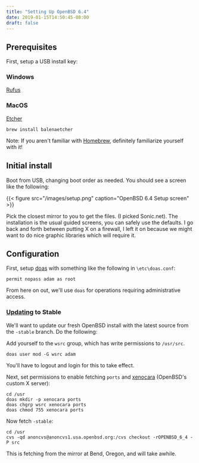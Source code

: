 ```yaml
---
title: "Setting Up OpenBSD 6.4"
date: 2019-01-15T14:50:45-08:00
draft: false
---
```


## Prerequisites

First, setup a USB install key:

### Windows

[Rufus]

### MacOS

[Etcher]
```
brew install balenaetcher
```

Note: If you aren't familiar with [Homebrew], definitely familiarize yourself
with it!

## Initial install

Boot from USB, changing boot order as needed. You should see a screen like
the following:

{{< figure src="/images/setup.png" caption="OpenBSD 6.4 Setup screen" >}}

Pick the closest mirror to you to get the files. (I picked Sonic.net).
The installation is the usual guided screens, you can safely use the defaults.
I go back and forth between putting X on a firewall, I left it on because
we might want to do nice graphic libraries which will require it.

## Configuration

First, setup [doas] with something like the following in `\etc\doas.conf`:

```
permit nopass adam as root
```

From here on out, we'll use `doas` for operations requiring administrative
access.

### [Updating] to Stable

We'll want to update our fresh OpenBSD install with the latest source from the
`-stable` branch. Do the following:

Add yourself to the `wsrc` group, which has write permissions to `/usr/src`.
```
doas user mod -G wsrc adam
```
You'll have to logout and login for this to take effect.

Next, set permissions to enable fetching `ports` and [xenocara] (OpenBSD's
custom X server):

```
cd /usr
doas mkdir -p xenocara ports
doas chgrp wsrc xenocara ports
doas chmod 755 xenocara ports
```
Now fetch `-stable`:
```
cd /usr
cvs -qd anoncvs@anoncvs1.usa.openbsd.org:/cvs checkout -rOPENBSD_6_4 -P src
```
This is fetching from the mirror at Bend, Oregon, and will take awhile.



[Rufus]: https://rufus.ie/en_IE.html
[Etcher]: https://www.balena.io/etcher/
[Homebrew]: https://brew.sh
[doas]: https://man.openbsd.org/doas
[Updating]: https://www.openbsd.org/faq/faq5.html
[xenocara]: https://github.com/openbsd/xenocara
